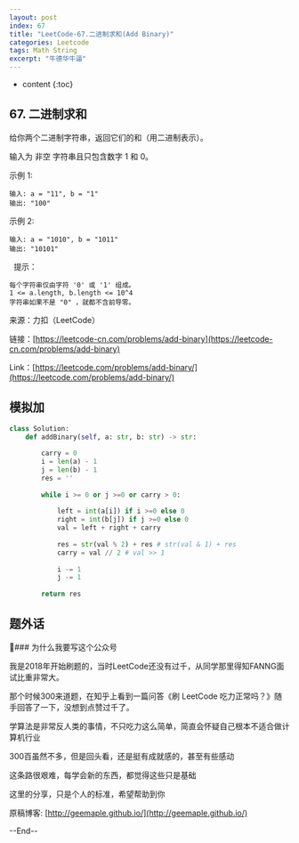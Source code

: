 ```yaml
---
layout: post
index: 67
title: "LeetCode-67.二进制求和(Add Binary)"
categories: Leetcode
tags: Math String
excerpt: "牛德华牛逼"
---
```


* content
{:toc}

## 67. 二进制求和 

给你两个二进制字符串，返回它们的和（用二进制表示）。

输入为 非空 字符串且只包含数字 1 和 0。

示例 1:

```
输入: a = "11", b = "1"
输出: "100"
```

示例 2:

```
输入: a = "1010", b = "1011"
输出: "10101"
```
 
提示：

```
每个字符串仅由字符 '0' 或 '1' 组成。
1 <= a.length, b.length <= 10^4
字符串如果不是 "0" ，就都不含前导零。
```

来源：力扣（LeetCode）

链接：[https://leetcode-cn.com/problems/add-binary](https://leetcode-cn.com/problems/add-binary)

Link：[https://leetcode.com/problems/add-binary/](https://leetcode.com/problems/add-binary/)

## 模拟加

```python
class Solution:
    def addBinary(self, a: str, b: str) -> str:
        
        carry = 0
        i = len(a) - 1
        j = len(b) - 1
        res = ''
        
        while i >= 0 or j >=0 or carry > 0:
            
            left = int(a[i]) if i >=0 else 0
            right = int(b[j]) if j >=0 else 0        
            val = left + right + carry
    
            res = str(val % 2) + res # str(val & 1) + res
            carry = val // 2 # val >> 1
            
            i -= 1
            j -= 1
            
        return res
```

## 题外话

### 为什么我要写这个公众号

我是2018年开始刷题的，当时LeetCode还没有过千，从同学那里得知FANNG面试比重非常大。

那个时候300来道题，在知乎上看到一篇问答《刷 LeetCode 吃力正常吗？》随手回答了一下，没想到点赞过千了。

学算法是非常反人类的事情，不只吃力这么简单，简直会怀疑自己根本不适合做计算机行业

300百虽然不多，但是回头看，还是挺有成就感的，甚至有些感动

这条路很艰难，每学会新的东西，都觉得这些只是基础

这里的分享，只是个人的标准，希望帮助到你

原稿博客: [http://geemaple.github.io/](http://geemaple.github.io/)

--End--
